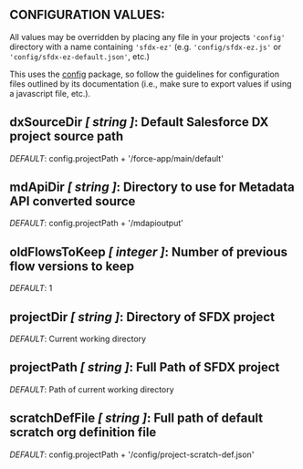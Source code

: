 ## __CONFIGURATION VALUES:__

All values may be overridden by placing any file in your projects `'config'` directory with a name containing `'sfdx-ez'` (e.g. `'config/sfdx-ez.js'` or `'config/sfdx-ez-default.json'`, etc.)

This uses the [config](https://github.com/lorenwest/node-config) package, so follow the guidelines for configuration files outlined by its documentation (i.e., make sure to export values if using a javascript file, etc.).

## dxSourceDir *[ string ]*: Default Salesforce DX project source path
  _*DEFAULT*_: config.projectPath + '/force-app/main/default'

## mdApiDir *[ string ]*: Directory to use for Metadata API converted source
  _*DEFAULT*_: config.projectPath + '/mdapioutput'

## oldFlowsToKeep *[ integer ]*: Number of previous flow versions to keep
  _*DEFAULT*_: 1

## projectDir *[ string ]*: Directory of SFDX project
  _*DEFAULT*_: Current working directory

## projectPath *[ string ]*: Full Path of SFDX project
  _*DEFAULT*_: Path of current working directory

## scratchDefFile *[ string ]*: Full path of default scratch org definition file
  _*DEFAULT*_: config.projectPath + '/config/project-scratch-def.json'